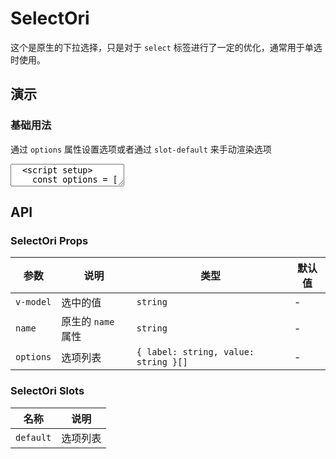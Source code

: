 # SelectOri

这个是原生的下拉选择，只是对于 `select` 标签进行了一定的优化，通常用于单选时使用。

## 演示

<script setup>
  import { SelectOri } from "../../src"

  const options = [
    { label: '选项一', value: '1' },
    { label: '选项二', value: '2' },
    { label: '选项三', value: '3' }
  ]
</script>

### 基础用法

通过 `options` 属性设置选项或者通过 `slot-default` 来手动渲染选项

<ClientOnly>
  <CodePreview>
  <textarea lang="vue">
  <script setup>
    const options = [
      { label: '选项一', value: '1' },
      { label: '选项二', value: '2' },
      { label: '选项三', value: '3' }
    ]
  </script>
  <template>
    <nt-select-ori :options="options"></nt-select-ori>
  </template>
  </textarea>
  <template #preview>
    <SelectOri :options="options"></SelectOri>
  </template>
  </CodePreview>
</ClientOnly>

## API

### SelectOri Props

<!-- prettier-ignore -->
| 参数 | 说明 | 类型 | 默认值 |
| --- | --- | --- | --- |
| `v-model` | 选中的值 | `string` | - |
| `name` | 原生的 `name` 属性 | `string` | - |
| `options` | 选项列表 | `{ label: string, value: string }[]` | - |

### SelectOri Slots

<!-- prettier-ignore -->
| 名称 | 说明 |
| --- | --- |
| `default` | 选项列表 |
